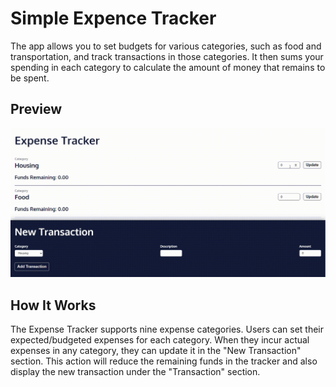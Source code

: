 # Simple Expence Tracker

The app allows you to set budgets for various categories, such as food and transportation, and track transactions in those categories. It then sums your spending in each category to calculate the amount of money that remains to be spent.

## Preview

![preview](./public/Preview.gif)

## How It Works

The Expense Tracker supports nine expense categories. Users can set their expected/budgeted expenses for each category. When they incur actual expenses in any category, they can update it in the "New Transaction" section. This action will reduce the remaining funds in the tracker and also display the new transaction under the "Transaction" section.
